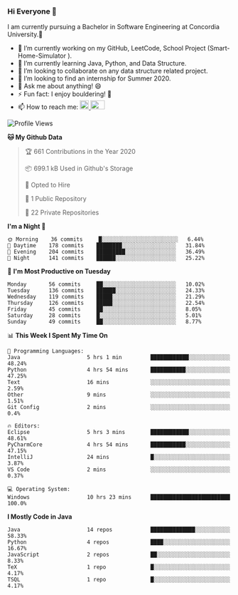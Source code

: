 ### Hi Everyone 👋
I am currently pursuing a Bachelor in Software Engineering at Concordia University.🏫

- 🔭 I’m currently working on my GitHub, LeetCode, School Project (Smart-Home-Simulator ).
- 🌱 I’m currently learning Java, Python, and Data Structure.
- 👯 I’m looking to collaborate on any data structure related project.
- 🤔 I’m looking to find an internship for Summer 2020.
- 💬 Ask me about anything! 😄
- ⚡ Fun fact: I enjoy bouldering! 🧗‍
- 📫 How to reach me: <a href="https://www.linkedin.com/in/siu-tong-ye/" target="_blank"> <img width="20px" width="32" src="https://cdn.jsdelivr.net/npm/simple-icons@v3/icons/linkedin.svg" /> </a> <a href="mailto:SiuTongYe@gmail.com" target="_blank"> <img height="20" width="32" src="https://cdn.jsdelivr.net/npm/simple-icons@v3/icons/gmail.svg" /> </a>

<!--START_SECTION:waka-->
![Profile Views](http://img.shields.io/badge/Profile%20Views-5-blue)

**🐱 My Github Data** 

> 🏆 661 Contributions in the Year 2020
 > 
> 📦 699.1 kB Used in Github's Storage 
 > 
> 💼 Opted to Hire
 > 
> 📜 1 Public Repository 
 > 
> 🔑 22 Private Repositories 

**I'm a Night 🦉** 

```text
🌞 Morning    36 commits     █░░░░░░░░░░░░░░░░░░░░░░░░   6.44% 
🌆 Daytime    178 commits    ████████░░░░░░░░░░░░░░░░░   31.84% 
🌃 Evening    204 commits    █████████░░░░░░░░░░░░░░░░   36.49% 
🌙 Night      141 commits    ██████░░░░░░░░░░░░░░░░░░░   25.22%

```
📅 **I'm Most Productive on Tuesday** 

```text
Monday       56 commits     ██░░░░░░░░░░░░░░░░░░░░░░░   10.02% 
Tuesday      136 commits    ██████░░░░░░░░░░░░░░░░░░░   24.33% 
Wednesday    119 commits    █████░░░░░░░░░░░░░░░░░░░░   21.29% 
Thursday     126 commits    █████░░░░░░░░░░░░░░░░░░░░   22.54% 
Friday       45 commits     ██░░░░░░░░░░░░░░░░░░░░░░░   8.05% 
Saturday     28 commits     █░░░░░░░░░░░░░░░░░░░░░░░░   5.01% 
Sunday       49 commits     ██░░░░░░░░░░░░░░░░░░░░░░░   8.77%

```


📊 **This Week I Spent My Time On** 

```text
💬 Programming Languages: 
Java                     5 hrs 1 min         ████████████░░░░░░░░░░░░░   48.24% 
Python                   4 hrs 54 mins       ███████████░░░░░░░░░░░░░░   47.25% 
Text                     16 mins             ░░░░░░░░░░░░░░░░░░░░░░░░░   2.59% 
Other                    9 mins              ░░░░░░░░░░░░░░░░░░░░░░░░░   1.51% 
Git Config               2 mins              ░░░░░░░░░░░░░░░░░░░░░░░░░   0.4%

🔥 Editors: 
Eclipse                  5 hrs 3 mins        ████████████░░░░░░░░░░░░░   48.61% 
PyCharmCore              4 hrs 54 mins       ███████████░░░░░░░░░░░░░░   47.15% 
IntelliJ                 24 mins             █░░░░░░░░░░░░░░░░░░░░░░░░   3.87% 
VS Code                  2 mins              ░░░░░░░░░░░░░░░░░░░░░░░░░   0.37%

💻 Operating System: 
Windows                  10 hrs 23 mins      █████████████████████████   100.0%

```

**I Mostly Code in Java** 

```text
Java                     14 repos            ██████████████░░░░░░░░░░░   58.33% 
Python                   4 repos             ████░░░░░░░░░░░░░░░░░░░░░   16.67% 
JavaScript               2 repos             ██░░░░░░░░░░░░░░░░░░░░░░░   8.33% 
TeX                      1 repo              █░░░░░░░░░░░░░░░░░░░░░░░░   4.17% 
TSQL                     1 repo              █░░░░░░░░░░░░░░░░░░░░░░░░   4.17%

```



<!--END_SECTION:waka-->
